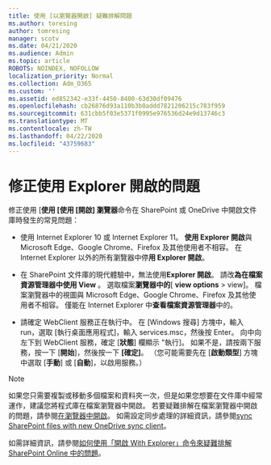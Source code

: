 ```yaml
---
title: 使用 [以瀏覽器開啟] 疑難排解問題
ms.author: toresing
author: tomresing
manager: scotv
ms.date: 04/21/2020
ms.audience: Admin
ms.topic: article
ROBOTS: NOINDEX, NOFOLLOW
localization_priority: Normal
ms.collection: Adm_O365
ms.custom: ''
ms.assetid: ed852342-e33f-4450-8400-63d30df09476
ms.openlocfilehash: cb26876d93a110b3b0addd7821206215c783f959
ms.sourcegitcommit: 631cbb5f03e5371f0995e976536d24e9d13746c3
ms.translationtype: MT
ms.contentlocale: zh-TW
ms.lasthandoff: 04/22/2020
ms.locfileid: "43759683"
---
```

# <a name="fix-problems-with-open-with-explorer"></a>修正使用 Explorer 開啟的問題

修正使用 [**使用 [使用 [開啟] 瀏覽器**命令在 SharePoint 或 OneDrive 中開啟文件庫時發生的常見問題： 
  
- 使用 Internet Explorer 10 或 Internet Explorer 11。 **使用 Explorer 開啟**與 Microsoft Edge、Google Chrome、Firefox 及其他使用者不相容。 在 Internet Explorer 以外的所有瀏覽器中停**用 Explorer 開啟**。 
    
- 在 SharePoint 文件庫的現代體驗中，無法使用**Explorer 開啟**。 請改**為在檔案資源管理器中使用 View** 。 選取檔案**瀏覽器中的**[ **view options** \> view]。 檔案瀏覽器中的視圖與 Microsoft Edge、Google Chrome、Firefox 及其他使用者不相容。 僅能在 Internet Explorer 中**查看檔案資源管理器**中的。 
    
- 請確定 WebClient 服務正在執行中。 在 [Windows 搜尋] 方塊中，輸入 run，選取 [執行桌面應用程式]，輸入 services.msc，然後按 Enter。 向中向左下到 WebClient 服務，確定 [**狀態**] 欄顯示 "執行]。 如果不是，請按兩下服務，按一下 [**開始**]，然後按一下 **[確定]**。 （您可能需要先在 [**啟動類型**] 方塊中選取 [**手動**] 或 [**自動**]，以啟用服務。） 
    
> [!NOTE]
> 如果您只需要複製或移動多個檔案和資料夾一次，但是如果您想要在文件庫中經常運作，建議您將程式庫在檔案瀏覽器中開啟。 若要疑難排解在檔案瀏覽器中開啟的問題，請參閱[在瀏覽器中開啟](https://go.microsoft.com/fwlink/?linkid=871665)。 如需設定同步處理的詳細資訊，請參閱[sync SharePoint files with new OneDrive sync client](https://go.microsoft.com/fwlink/?linkid=871666)。
  
如需詳細資訊，請參閱[如何使用「開啟 With Explorer」命令來疑難排解 SharePoint Online 中的問題](https://docs.microsoft.com/sharepoint/support/lists-and-libraries/troubleshoot-issues-using-open-with-explorer)。 
  


